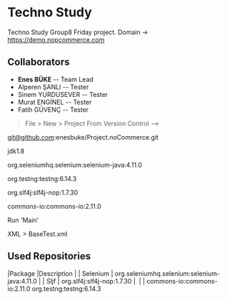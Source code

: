 # Techno Study


Techno Study Group8 Friday project.
Domain -> https://demo.nopcommerce.com


## Collaborators
 *  **Enes BÜKE** -- Team Lead 
 * Alperen ŞANLI -- Tester
 * Sinem YURDUSEVER -- Tester
 * Murat ENGİNEL -- Tester
 * Fatih GÜVENÇ -- Tester

  > File > New > Project From Version Control -->
<!-- Copy to URL -->
git@github.com:enesbuke/Project.noCommerce.git

<!-- open project at Intellij -->
<!-- select project JDK -->
jdk1.8

<!-- # Open Module Settings at Intellij -->
<!-- # install selenium from maven -->
org.seleniumhq.selenium:selenium-java:4.11.0

<!-- # install testng from maven -->
org.testng:testng:6.14.3

<!-- # install slf4j from maven -->
org.slf4j:slf4j-nop:1.7.30

<!-- # install commons.io from maven -->
commons-io:commons-io:2.11.0

<!-- # Right click to Main.java -->
Run 'Main'

<!-- # or Run XML configurations -->
XML > BaseTest.xml 



## Used Repositories
|Package |Description | 
| Selenium | org.seleniumhq.selenium:selenium-java:4.11.0 | 
| Sljf | org.slf4j:slf4j-nop:1.7.30 | 
| | commons-io:commons-io:2.11.0
 org.testng:testng:6.14.3



